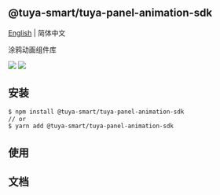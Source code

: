 ## @tuya-smart/tuya-panel-animation-sdk

[English](./README.md) | 简体中文

涂鸦动画组件库

[![](https://img.shields.io/npm/v/@tuya-smart/tuya-panel-animation-sdk/latest.svg)](https://www.npmjs.com/package/@tuya-smart/tuya-panel-animation-sdk)
[![](https://codecov.io/gh/tuya/tuya-panel-sdk/branch/animation/graph/badge.svg)](https://codecov.io/gh/tuya/tuya-panel-sdk/branches/animation)

## 安装

```sh
$ npm install @tuya-smart/tuya-panel-animation-sdk
// or
$ yarn add @tuya-smart/tuya-panel-animation-sdk
```

## 使用

## 文档
